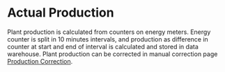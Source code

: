 # Actual Production

Plant production is calculated from counters on energy meters. Energy counter is split in 10 minutes intervals, and production as difference in counter at start and end of interval is calculated and stored in data warehouse. 
Plant production can be corrected in manual correction page [Production Correction](../../../../User%20Interfaces/Manual%20Data%20Registration/Production%20Correction/Production%20Correction.md).
